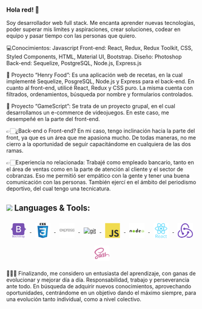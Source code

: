 ### Hola red! 👋
Soy desarrollador web full stack. Me encanta aprender nuevas tecnologías, poder superar mis limites y aspiraciones, crear soluciones, codear en equipo y pasar tiempo con las personas que quiero.

💻Conocimientos:
Javascript
Front-end: React, Redux, Redux Toolkit, CSS, Styled Components, HTML, Material UI, Bootstrap.
Diseño: Photoshop
Back-end: Sequelize, PostgreSQL, Node.js, Express.js

📌 Proyecto “Henry Food”: Es una aplicación web de recetas, en la cual implementé Sequelize, PosgreSQL, Node.js y Express para el back-end. En cuanto al front-end, utilicé React, Redux y CSS puro. La misma cuenta con filtrados, ordenamientos, búsqueda por nombre y formularios controlados.

📌 Proyecto “GameScript”: Se trata de un proyecto grupal, en el cual desarrollamos un e-commerce de videojuegos. En este caso, me desempeñé en la parte del front-end.

👉🏻¿Back-end o Front-end? 
En mi caso, tengo inclinación hacia la parte del front, ya que es un área que me apasiona mucho. De todas maneras, no me cierro a la oportunidad de seguir capacitándome en cualquiera de las dos ramas.

👉🏻Experiencia no relacionada:
Trabajé como empleado bancario, tanto en el área de ventas como en la parte de atención al cliente y el sector de cobranzas. Eso me permitió ser empático con la gente y tener una buena comunicación con las personas. También ejercí en el ámbito del periodismo deportivo, del cual tengo una tecnicatura.


## <img src="https://media.giphy.com/media/j2pOGeGYKe2xCCKwfi/giphy.gif" width="40"> **Languages & Tools:**
<p align="center">
  <a href="https://getbootstrap.com" target="_blank" rel="noreferrer">
    <img align="center" style="margin: 10px"
      src="https://raw.githubusercontent.com/devicons/devicon/master/icons/bootstrap/bootstrap-plain-wordmark.svg"
      alt="bootstrap" width="40" height="40" /> </a>
  <a href="https://www.w3schools.com/css/" target="_blank" rel="noreferrer">
    <img align="center" style="margin: 10px"
      src="https://raw.githubusercontent.com/devicons/devicon/master/icons/css3/css3-original-wordmark.svg" alt="css3"
      width="40" height="40" /> </a>
  <a href="https://expressjs.com" target="_blank" rel="noreferrer">
    <img align="center" style="margin: 10px"
      src="https://raw.githubusercontent.com/devicons/devicon/master/icons/express/express-original-wordmark.svg"
      alt="express" width="40" height="40" /> </a>
  <a href="https://git-scm.com/" target="_blank" rel="noreferrer">
    <img align="center" style="margin: 10px" src="https://www.vectorlogo.zone/logos/git-scm/git-scm-icon.svg" alt="git"
      width="40" height="40" /> </a> <a href="https://developer.mozilla.org/en-US/docs/Web/JavaScript" target="_blank"
    rel="noreferrer">
    <img align="center" style="margin: 10px"
      src="https://raw.githubusercontent.com/devicons/devicon/master/icons/javascript/javascript-original.svg"
      alt="javascript" width="40" height="40" /> </a>
 
  <a href="https://nodejs.org" target="_blank" rel="noreferrer">
    <img align="center" style="margin: 10px"
      src="https://raw.githubusercontent.com/devicons/devicon/master/icons/nodejs/nodejs-original-wordmark.svg"
      alt="nodejs" width="40" height="40" /> </a>
  <a href="https://reactjs.org/" target="_blank" rel="noreferrer">
    <img align="center" style="margin: 10px"
      src="https://raw.githubusercontent.com/devicons/devicon/master/icons/react/react-original-wordmark.svg"
      alt="react" width="40" height="40" /> </a>
  <a href="https://redux.js.org" target="_blank" rel="noreferrer">
    <img align="center" style="margin: 10px"
      src="https://raw.githubusercontent.com/devicons/devicon/master/icons/redux/redux-original.svg" alt="redux"
      width="40" height="40" /> </a>
  <a href="https://sass-lang.com" target="_blank" rel="noreferrer">
    <img align="center" style="margin: 10px"
      src="https://raw.githubusercontent.com/devicons/devicon/master/icons/sass/sass-original.svg" alt="sass" width="40"
      height="40" /> </a>
 
</p>

👨🏼‍💻 Finalizando, me considero un entusiasta del aprendizaje, con ganas de evolucionar y mejorar día a día. Responsabilidad, trabajo y perseverancia ante todo. En búsqueda de adquirir nuevos conocimientos, aprovechando oportunidades, centrándome en un objetivo dando el máximo siempre, para una evolución tanto individual, como a nivel colectivo.




<!--
**Mariovillalba98/Mariovillalba98** is a ✨ _special_ ✨ repository because its `README.md` (this file) appears on your GitHub profile.

Here are some ideas to get you started:

- 🔭 I’m currently working on ...
- 🌱 I’m currently learning ...
- 👯 I’m looking to collaborate on ...
- 🤔 I’m looking for help with ...
- 💬 Ask me about ...
- 📫 How to reach me: ...
- 😄 Pronouns: ...
- ⚡ Fun fact: ...
-->
